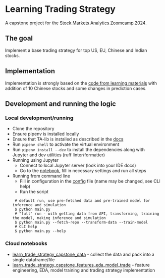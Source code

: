 # Learning Trading Strategy

A capstone project for the [Stock Markets Analytics Zoomcamp 2024](https://courses.datatalks.club/sma-zoomcamp-2024/).

## The goal

Implement a base trading strategy for top US, EU, Chinese and Indian stocks.


## Implementation

Implementation is strongly based on the [code from learning materials](https://github.com/DataTalksClub/stock-markets-analytics-zoomcamp/tree/main) 
with addition of 10 Chinese stocks and some changes in prediction cases. 

## Development and running the logic

### Local development/running

* Clone the repository
* Ensure pipenv is installed locally
* Ensure that TA-lib is installed as described in the [docs](https://github.com/TA-Lib/ta-lib-python?tab=readme-ov-file#dependencies)
* Run `pipenv shell` to activate the virtual environment
* Run `pipenv install --dev` to install the dependencies along with Jupyter and dev utilities (ruff linter/formatter)
* Running using Jupyter
  * Connect to local Jupyter server (look into your IDE docs)
  * Go to the [notebook](notebooks/workflow.ipynb), fill in necessary settings and run all steps 
* Running from command line
  * Fill in configuration in the [config](config.toml) file (name may be changed, see CLI help)
  * Run the script
  ```
   # default run, use pre-fetched data and pre-trained model for inference and simulation
   $ python main.py
   # "full" run - with getting data from API, transforming, training the model, making inference and simulation
   $ python main.py --fetch-repo --transform-data --train-model
   # CLI help
   $ python main.py --help
   ```

### Cloud notebooks

* [learn_trade_strategy_capstone_data](notebooks/learn_trade_strategy_capstone_data.ipynb) - collect the data and pack into a single dataframe/file
* [learn_trade_strategy_capstone_features_eda_model_trade](notebooks/learn_trade_strategy_capstone_features_eda_model_trade.ipynb) - feature engineering, EDA, model training and trading strategy implementation
